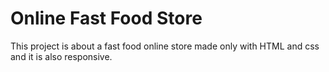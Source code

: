 # Online Fast Food Store

This project is about a fast food online store made only with HTML and css and it is also responsive.


